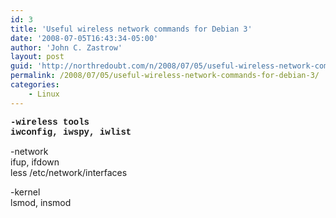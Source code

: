 ```yaml
---
id: 3
title: 'Useful wireless network commands for Debian 3'
date: '2008-07-05T16:43:34-05:00'
author: 'John C. Zastrow'
layout: post
guid: 'http://northredoubt.com/n/2008/07/05/useful-wireless-network-commands-for-debian-3/'
permalink: /2008/07/05/useful-wireless-network-commands-for-debian-3/
categories:
    - Linux
---
```


**<font face="Courier New">-wireless tools  
iwconfig, iwspy, iwlist</font>**

-network  
ifup, ifdown  
less /etc/network/interfaces

-kernel  
lsmod, insmod